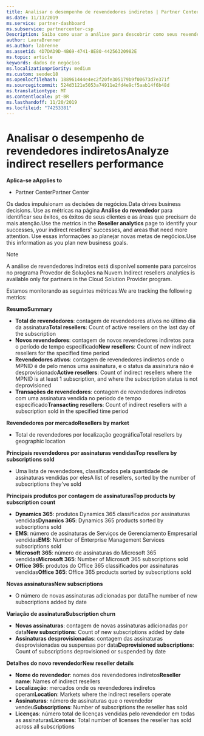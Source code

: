 ```yaml
---
title: Analisar o desempenho de revendedores indiretos | Partner Center
ms.date: 11/13/2019
ms.service: partner-dashboard
ms.subservice: partnercenter-csp
Description: Saiba como usar a análise para descobrir como seus revendedores indiretos estão fazendo, tanto seus sucessos quanto suas áreas que podem precisar de mais atenção.
author: LauraBrenner
ms.author: labrenne
ms.assetid: 4D7DAD9D-4B69-4741-8E80-44256320982E
ms.topic: article
keywords: dados de negócios
ms.localizationpriority: medium
ms.custom: seodec18
ms.openlocfilehash: 188961444e4ec2f20fe305179b9f00673d7e371f
ms.sourcegitcommit: 524d3121e5053a74911e2fd4e9cf5aab14f6b48d
ms.translationtype: MT
ms.contentlocale: pt-BR
ms.lasthandoff: 11/20/2019
ms.locfileid: "74253381"
---
```

# <a name="analyze-indirect-resellers-performance"></a><span data-ttu-id="dfba8-104">Analisar o desempenho de revendedores indiretos</span><span class="sxs-lookup"><span data-stu-id="dfba8-104">Analyze indirect resellers performance</span></span> 

<span data-ttu-id="dfba8-105">**Aplica-se a**</span><span class="sxs-lookup"><span data-stu-id="dfba8-105">**Applies to**</span></span>

- <span data-ttu-id="dfba8-106">Partner Center</span><span class="sxs-lookup"><span data-stu-id="dfba8-106">Partner Center</span></span>

<span data-ttu-id="dfba8-107">Os dados impulsionam as decisões de negócios.</span><span class="sxs-lookup"><span data-stu-id="dfba8-107">Data drives business decisions.</span></span> <span data-ttu-id="dfba8-108">Use as métricas na página **Análise do revendedor** para identificar seu êxitos, os êxitos de seus clientes e as áreas que precisam de mais atenção.</span><span class="sxs-lookup"><span data-stu-id="dfba8-108">Use the metrics in the **Reseller analytics** page to identify your successes, your indirect resellers' successes, and areas that need more attention.</span></span> <span data-ttu-id="dfba8-109">Use essas informações ao planejar novas metas de negócios.</span><span class="sxs-lookup"><span data-stu-id="dfba8-109">Use this information as you plan new business goals.</span></span>

> [!NOTE]
> <span data-ttu-id="dfba8-110">A análise de revendedores indiretos está disponível somente para parceiros no programa Provedor de Soluções na Nuvem.</span><span class="sxs-lookup"><span data-stu-id="dfba8-110">Indirect resellers analytics is available only for partners in the Cloud Solution Provider program.</span></span>

<span data-ttu-id="dfba8-111">Estamos monitorando as seguintes métricas:</span><span class="sxs-lookup"><span data-stu-id="dfba8-111">We are tracking the following metrics:</span></span>

<span data-ttu-id="dfba8-112">**Resumo**</span><span class="sxs-lookup"><span data-stu-id="dfba8-112">**Summary**</span></span>  
 - <span data-ttu-id="dfba8-113">**Total de revendedores**: contagem de revendedores ativos no último dia da assinatura</span><span class="sxs-lookup"><span data-stu-id="dfba8-113">**Total resellers**: Count of active resellers on the last day of the subscription</span></span>  
 - <span data-ttu-id="dfba8-114">**Novos revendedores**: contagem de novos revendedores indiretos para o período de tempo especificado</span><span class="sxs-lookup"><span data-stu-id="dfba8-114">**New resellers**: Count of new indirect resellers for the specified time period</span></span>  
 - <span data-ttu-id="dfba8-115">**Revendedores ativos**: contagem de revendedores indiretos onde o MPNID é de pelo menos uma assinatura, e o status da assinatura não é desprovisionado</span><span class="sxs-lookup"><span data-stu-id="dfba8-115">**Active resellers**: Count of indirect resellers where the MPNID is at least 1 subscription, and where the subscription status is not deprovisioned</span></span>  
 - <span data-ttu-id="dfba8-116">**Transações de revendedores**: contagem de revendedores indiretos com uma assinatura vendida no período de tempo especificado</span><span class="sxs-lookup"><span data-stu-id="dfba8-116">**Transacting resellers**: Count of indirect resellers with a subscription sold in the specified time period</span></span>  

<span data-ttu-id="dfba8-117">**Revendedores por mercado**</span><span class="sxs-lookup"><span data-stu-id="dfba8-117">**Resellers by market**</span></span>  
 - <span data-ttu-id="dfba8-118">Total de revendedores por localização geográfica</span><span class="sxs-lookup"><span data-stu-id="dfba8-118">Total resellers by geographic location</span></span>  

<span data-ttu-id="dfba8-119">**Principais revendedores por assinaturas vendidas**</span><span class="sxs-lookup"><span data-stu-id="dfba8-119">**Top resellers by subscriptions sold**</span></span>
 - <span data-ttu-id="dfba8-120">Uma lista de revendedores, classificados pela quantidade de assinaturas vendidas por eles</span><span class="sxs-lookup"><span data-stu-id="dfba8-120">A list of resellers, sorted by the number of subscriptions they've sold</span></span>  

<span data-ttu-id="dfba8-121">**Principais produtos por contagem de assinaturas**</span><span class="sxs-lookup"><span data-stu-id="dfba8-121">**Top products by subscription count**</span></span>  
 - <span data-ttu-id="dfba8-122">**Dynamics 365**: produtos Dynamics 365 classificados por assinaturas vendidas</span><span class="sxs-lookup"><span data-stu-id="dfba8-122">**Dynamics 365**: Dynamics 365 products sorted by subscriptions sold</span></span>  
 - <span data-ttu-id="dfba8-123">**EMS**: número de assinaturas de Serviços de Gerenciamento Empresarial vendidas</span><span class="sxs-lookup"><span data-stu-id="dfba8-123">**EMS**: Number of Enterprise Management Services subscriptions sold</span></span>  
 - <span data-ttu-id="dfba8-124">**Microsoft 365**: número de assinaturas do Microsoft 365 vendidas</span><span class="sxs-lookup"><span data-stu-id="dfba8-124">**Microsoft 365**: Number of Microsoft 365 subscriptions sold</span></span>  
 - <span data-ttu-id="dfba8-125">**Office 365**: produtos do Office 365 classificados por assinaturas vendidas</span><span class="sxs-lookup"><span data-stu-id="dfba8-125">**Office 365**: Office 365 products sorted by subscriptions sold</span></span>  

<span data-ttu-id="dfba8-126">**Novas assinaturas**</span><span class="sxs-lookup"><span data-stu-id="dfba8-126">**New subscriptions**</span></span>  
 - <span data-ttu-id="dfba8-127">O número de novas assinaturas adicionadas por data</span><span class="sxs-lookup"><span data-stu-id="dfba8-127">The number of new subscriptions added by date</span></span>  

<span data-ttu-id="dfba8-128">**Variação de assinatura**</span><span class="sxs-lookup"><span data-stu-id="dfba8-128">**Subscription churn**</span></span>  
 - <span data-ttu-id="dfba8-129">**Novas assinaturas**: contagem de novas assinaturas adicionadas por data</span><span class="sxs-lookup"><span data-stu-id="dfba8-129">**New subscriptions**: Count of new subscriptions added by date</span></span>  
 - <span data-ttu-id="dfba8-130">**Assinaturas desprovisionadas**: contagem das assinaturas desprovisionadas ou suspensas por data</span><span class="sxs-lookup"><span data-stu-id="dfba8-130">**Deprovisioned subscriptions**: Count of subscriptions deprovisioned or suspended by date</span></span>  

<span data-ttu-id="dfba8-131">**Detalhes do novo revendedor**</span><span class="sxs-lookup"><span data-stu-id="dfba8-131">**New reseller details**</span></span>  
 - <span data-ttu-id="dfba8-132">**Nome do revendedor**: nomes dos revendedores indiretos</span><span class="sxs-lookup"><span data-stu-id="dfba8-132">**Reseller name**: Names of indirect resellers</span></span>  
 - <span data-ttu-id="dfba8-133">**Localização**: mercados onde os revendedores indiretos operam</span><span class="sxs-lookup"><span data-stu-id="dfba8-133">**Location**: Markets where the indirect resellers operate</span></span>  
 - <span data-ttu-id="dfba8-134">**Assinaturas**: número de assinaturas que o revendedor vendeu</span><span class="sxs-lookup"><span data-stu-id="dfba8-134">**Subscriptions**: Number of subscriptions the reseller has sold</span></span>  
 - <span data-ttu-id="dfba8-135">**Licenças**: número total de licenças vendidas pelo revendedor em todas as assinaturas</span><span class="sxs-lookup"><span data-stu-id="dfba8-135">**Licenses**: Total number of licenses the reseller has sold across all subscriptions</span></span>  
  
  